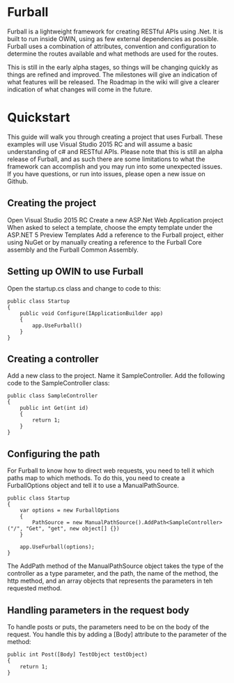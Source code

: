 # Furball

Furball is a lightweight framework for creating RESTful APIs using .Net.  It is built to run inside OWIN, using as few external dependencies as possible.  Furball uses a combination of attributes, convention and configuration to determine the routes available and what methods are used for the routes.
 
This is still in the early alpha stages, so things will be changing quickly as things are refined and improved.  The milestones will give an indication of what features will be released.  The Roadmap in the wiki will give a clearer indication of what changes will come in the future.

# Quickstart
This guide will walk you through creating a project that uses Furball.  These examples will use Visual Studio 2015 RC and will assume a basic understanding of c# and RESTful APIs.  Please note that this is still an alpha release of Furball, and as such there are some limitations to what the framework can accomplish and you may run into some unexpected issues.  If you have questions, or run into issues, please open a new issue on Github.

## Creating the project
Open Visual Studio 2015 RC
Create a new ASP.Net Web Application project
When asked to select a template, choose the empty template under the ASP.NET 5 Preview Templates
Add a reference to the Furball project, either using NuGet or by manually creating a reference to the Furball Core assembly and the Furball Common Assembly.

## Setting up OWIN to use Furball
Open the startup.cs class and change to code to this:

```
public class Startup
{
	public void Configure(IApplicationBuilder app)
	{
		app.UseFurball()
	}
}
```

## Creating a controller
Add a new class to the project.  Name it SampleController.
Add the following code to the SampleController class:

```
public class SampleController
{
	public int Get(int id)
	{
		return 1;
	}
}
``` 

## Configuring the path
For Furball to know how to direct web requests, you need to tell it which paths map to which methods.  To do this, you need to create a FurballOptions object and tell it to use a ManualPathSource.

```
public class Startup
{
	var options = new FurballOptions
	{
		PathSource = new ManualPathSource().AddPath<SampleController>("/", "Get", "get", new object[] {})
	}
	
	app.UseFurball(options);
}
```

The AddPath method of the ManualPathSource object takes the type of the controller as a type parameter, and the path, the name of the method, the http method, and an array objects that represents the parameters in teh requested method.

## Handling parameters in the request body
To handle posts or puts, the parameters need to be on the body of the request.  You handle this by adding a [Body] attribute to the parameter of the method:

```
public int Post([Body] TestObject testObject)
{
	return 1;
}
```